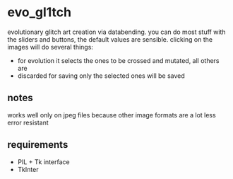 # evo_gl1tch

evolutionary glitch art creation via databending. you can do most stuff with
the sliders and buttons, the default values are sensible.  clicking on the
images will do several things:

* for evolution it selects the ones to be crossed and mutated, all others are
* discarded for saving only the selected ones will be saved

## notes

works well only on jpeg files because other image formats are a lot less error
resistant

## requirements

* PIL + Tk interface
* TkInter
